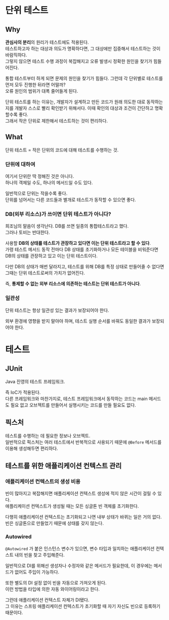 # 단위 테스트

## Why

**관심사의 분리**의 원리가 테스트에도 적용된다.  
테스트하고자 하는 대상과 의도가 명확하다면, 그 대상에만 집중해서 테스트하는 것이 바람직하다.   
그렇지 않으면 테스트 수행 과정이 복잡해지고 오류 발생시 정확한 원인을 찾기가 힘들어진다.   

통합 테스트부터 하게 되면 문제의 원인을 찾기가 힘들다. 
그런데 각 단위별로 테스트를 먼저 모두 진행한 뒤라면 어떨까?  
오류 원인의 범위가 대폭 줄어들게 된다.  

단위 테스트를 하는 이유는, 개발자가 설계하고 만든 코드가 원래 의도한 대로 동작하는지를 개발자 스스로 빨리 확인받기 위해서다. 이때 확인의 대상과 조건이 간단하고 명확할수록 좋다.  
그래서 작은 단위로 제한해서 테스트하는 것이 편리하다.  

## What
단위 테스트 = 작은 단위의 코드에 대해 테스트를 수행하는 것.  

### 단위에 대하여
여기서 단위란 딱 정해진 것은 아니다.  
하나의 객체일 수도, 하나의 메서드일 수도 있다.   

일반적으로 단위는 작을수록 좋다.  
단위를 넘어서는 다른 코드들과 별개로 테스트가 동작할 수 있으면 좋다.   


### DB(외부 리소스)가 쓰이면 단위 테스트가 아니다?

희조님의 말씀이 생각난다. DB를 쓰면 일종의 통합테스트라고 했다.   
그러나 토비는 반대한다.  

사용할 **DB의 상태를 테스트가 관장하고 있다면 이는 단위 테스트라고 할 수 있다**.  
가령 테스트 메서드 동작 전마다 DB 상태를 초기화하거나 모든 테이블을 비워준다면 DB의 상태를 관장하고 있고 이는 단위 테스트이다.  

다만 DB의 상태가 매번 달라지고, 테스트를 위해 DB를 특정 상태로 만들어줄 수 없다면 그때는 단위 테스트로써의 가치가 없어진다.   

즉, **통제할 수 없는 외부 리소스에 의존하는 테스트는 단위 테스트가 아니다**.  


### 일관성

단위 테스트는 항상 일관성 있는 결과가 보장되어야 한다.  

외부 환경에 영향을 받지 말아야 하며, 테스트 실행 순서를 바꿔도 동일한 결과가 보장되어야 한다.   


# 테스트

## JUnit

Java 진영의 테스트 프레임워크.

즉 IoC가 적용된다.  
다른 프레임워크와 마찬가지로, 테스트 프레임워크에서 동작하는 코드는 main 메서드도 필요 없고 오브젝트를 만들어서 실행시키는 코드를 만들 필요도 없다.  


## 픽스처

테스트를 수행하는 데 필요한 정보나 오브젝트.  
일반적으로 픽스처는 여러 테스트에서 반복적으로 사용되기 때문에 `@Before` 메서드를 이용해 생성해두면 편리하다.  

## 테스트를 위한 애플리케이션 컨텍스트 관리  

### 애플리케이션 컨텍스트의 생성 비용

빈이 많아지고 복잡해지면 애플리케이션 컨텍스트 생성에 적지 않은 시간이 걸릴 수 있다.   
애플리케이션 컨텍스트가 생성될 때는 모든 싱글톤 빈 객체를 초기화한다.  

다행히 애플리케이션 컨텍스트는 초기화되고 나면 내부 상태가 바뀌는 일은 거의 없다.  
빈은 싱글톤으로 만들었기 때문에 상태를 갖지 않는다.  

### Autowired
`@Autowired` 가 붙은 인스턴스 변수가 있으면, 변수 타입과 일치하는 애플리케이션 컨텍스트 내의 빈을 찾고 주입해준다.  

일반적으로 DI를 위해선 생성자나 수정자와 같은 메서드가 필요한데, 이 경우에는 메서드가 없어도 주입이 가능하다.   

또한 별도의 DI 설정 없이 빈을 자동으로 가져오게 된다.  
이런 방법을 타입에 의한 자동 와이어링이라고 한다.  

그런데 애플리케이션 컨텍스트 자체가 DI됐다.  
그 이유는 스프링 애플리케이션 컨텍스트가 초기화할 때 자기 자신도 빈으로 등록하기 때문이다.   
